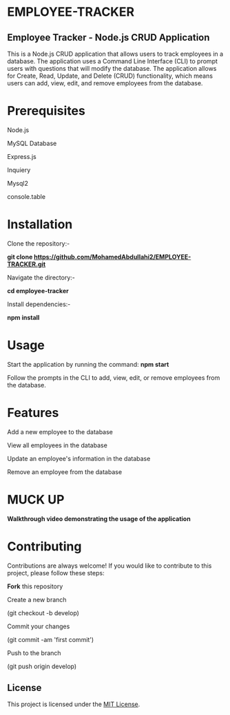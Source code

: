 ﻿# EMPLOYEE-TRACKER


## Employee Tracker - Node.js CRUD Application

This is a Node.js CRUD application that allows users to track employees in a database. The application uses a Command Line Interface (CLI) to prompt users with questions that will modify the database. The application allows for Create, Read, Update, and Delete (CRUD) functionality, which means users can add, view, edit, and remove employees from the database.

# Prerequisites

Node.js

MySQL Database

Express.js 

Inquiery 

Mysql2

console.table
 
 
# Installation

Clone the repository:- 

**git clone https://github.com/MohamedAbdullahi2/EMPLOYEE-TRACKER.git**

Navigate the directory:-

**cd employee-tracker**

Install dependencies:-

**npm install**

# Usage

Start the application by running the command: **npm start**

Follow the prompts in the CLI to add, view, edit, or remove employees from the database.

# Features

Add a new employee to the database

View all employees in the database

Update an employee's information in the database

Remove an employee from the database

# MUCK UP 


**Walkthrough video demonstrating the usage of the application**         


# Contributing

Contributions are always welcome! If you would like to contribute to this project, please follow these steps:

**Fork** this repository

Create a new branch 

(git checkout -b develop)

Commit your changes 

(git commit -am 'first commit')

Push to the branch 

(git push origin develop)




## License

This project is licensed under the [MIT License](https://opensource.org/licenses/MIT). 



